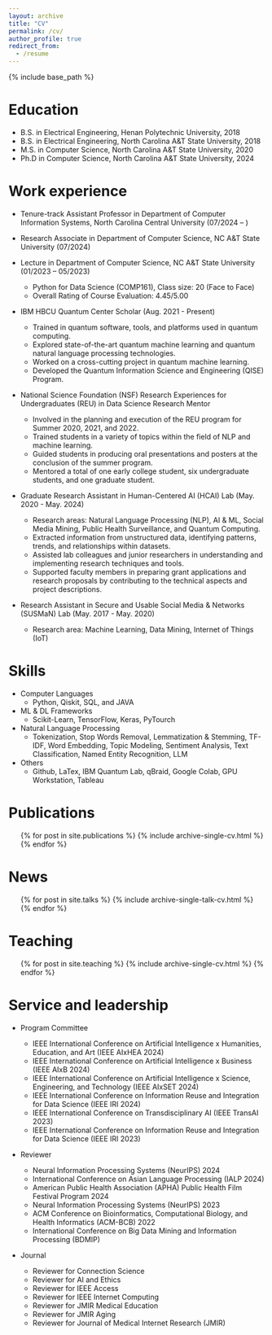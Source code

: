 ```yaml
---
layout: archive
title: "CV"
permalink: /cv/
author_profile: true
redirect_from:
  - /resume
---
```


{% include base_path %}

Education
======
* B.S. in Electrical Engineering, Henan Polytechnic University, 2018
* B.S. in Electrical Engineering, North Carolina A&T State University, 2018
* M.S. in Computer Science, North Carolina A&T State University, 2020
* Ph.D in Computer Science, North Carolina A&T State University, 2024

Work experience
======
* Tenure-track Assistant Professor in Department of Computer Information Systems, North Carolina Central University (07/2024 – )
  
* Research Associate in Department of Computer Science, NC A&T State University (07/2024)
  
* Lecture in Department of Computer Science, NC A&T State University (01/2023 – 05/2023)
  * Python for Data Science (COMP161), Class size: 20 (Face to Face)
  * Overall Rating of Course Evaluation: 4.45/5.00
  
* IBM HBCU Quantum Center Scholar  (Aug. 2021 - Present)
  * Trained in quantum software, tools, and platforms used in quantum computing.
  * Explored state-of-the-art quantum machine learning and quantum natural language processing technologies.
  * Worked on a cross-cutting project in quantum machine learning.
  * Developed the Quantum Information Science and Engineering (QISE) Program.

* National Science Foundation (NSF) Research Experiences for Undergraduates (REU) in Data Science Research Mentor 
  * Involved in the planning and execution of the REU program for Summer 2020, 2021, and 2022.
  * Trained students in a variety of topics within the field of NLP and machine learning.
  * Guided students in producing oral presentations and posters at the conclusion of the summer program.
  * Mentored a total of one early college student, six undergraduate students, and one graduate student.
  
* Graduate Research Assistant in Human-Centered AI (HCAI) Lab (May. 2020 - May. 2024)
  * Research areas: Natural Language Processing (NLP), AI & ML, Social Media Mining, Public Health Surveillance, and Quantum Computing.
  * Extracted information from unstructured data, identifying patterns, trends, and relationships within datasets.
  * Assisted lab colleagues and junior researchers in understanding and implementing research techniques and tools.
  * Supported faculty members in preparing grant applications and research proposals by contributing to the technical aspects and project descriptions.

* Research Assistant in Secure and Usable Social Media & Networks (SUSMaN) Lab (May. 2017 - May. 2020)
  * Research area: Machine Learning, Data Mining, Internet of Things (IoT)

  
Skills
======
* Computer Languages 
  * Python, Qiskit, SQL, and JAVA
* ML & DL Frameworks
  * Scikit-Learn, TensorFlow, Keras, PyTourch
* Natural Language Processing
  * Tokenization, Stop Words Removal, Lemmatization & Stemming, TF-IDF, Word Embedding, Topic Modeling, Sentiment Analysis, Text Classification, Named Entity Recognition, LLM
* Others
   * Github, LaTex, IBM Quantum Lab, qBraid, Google Colab, GPU Workstation, Tableau
     
Publications
======
  <ul>{% for post in site.publications %}
    {% include archive-single-cv.html %}
  {% endfor %}</ul>
  
News
======
  <ul>{% for post in site.talks %}
    {% include archive-single-talk-cv.html %}
  {% endfor %}</ul>
  
Teaching
======
  <ul>{% for post in site.teaching %}
    {% include archive-single-cv.html %}
  {% endfor %}</ul>
  
Service and leadership
======
* Program Committee
  * IEEE International Conference on Artificial Intelligence x Humanities, Education, and Art (IEEE AIxHEA 2024)
  * IEEE International Conference on Artificial Intelligence x Business (IEEE AIxB 2024)
  * IEEE International Conference on Artificial Intelligence x Science, Engineering, and Technology (IEEE AIxSET 2024)
  * IEEE International Conference on Information Reuse and Integration for Data Science (IEEE IRI 2024)
  * IEEE International Conference on Transdisciplinary AI (IEEE TransAI 2023)
  * IEEE International Conference on Information Reuse and Integration for Data Science (IEEE IRI 2023)

* Reviewer
  * Neural Information Processing Systems (NeurIPS) 2024
  * International Conference on Asian Language Processing (IALP 2024)
  * American Public Health Association (APHA) Public Health Film Festival Program 2024
  * Neural Information Processing Systems (NeurIPS) 2023
  * ACM Conference on Bioinformatics, Computational Biology, and Health Informatics (ACM-BCB) 2022
  * International Conference on Big Data Mining and Information Processing (BDMIP)

* Journal
  * Reviewer for Connection Science
  * Reviewer for AI and Ethics
  * Reviewer for IEEE Access 
  * Reviewer for IEEE Internet Computing 
  * Reviewer for JMIR Medical Education 
  * Reviewer for JMIR Aging 
  * Reviewer for Journal of Medical Internet Research (JMIR) 
